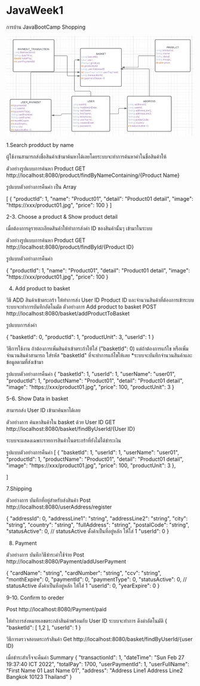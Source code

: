 # JavaWeek1
การบ้าน JavaBootCamp Shopping


![ScreenShot](DATABASE_DIAGRAM.png)



1.Search prodduct by name

ผู้ใช้งานสามารถส่งชื่อสินค้าเข้ามาค้นหาได้เลยโดยระบบจะทำการค้นหาคำในชื่อสินค้าให้

ตัวอย่างรูปแบบการค้นหา Product GET
http://localhost:8080/product/findByNameContaining/{Product Name}

รูปแบบตัวอย่างการคืนค่า เป็น Array

[
  {
    "productId": 1,
    "name": "Product01",
    "detail": "Product01 detail",
    "image": "https://xxx/product01.jpg",
    "price": 100
  }
]

2-3. Choose a product & Show product detail

เมื่อต้องการดูรายละเอียดสินค้าให้ทำการส่งค่า ID ของสินค้านั้นๆ เข้ามาในระบบ

ตัวอย่างรูปแบบการค้นหา Product 
GET
http://localhost:8080/product/findById/{Product ID}

รูปแบบตัวอย่างการคืนค่า

  {
    "productId": 1,
    "name": "Product01",
    "detail": "Product01 detail",
    "image": "https://xxx/product01.jpg",
    "price": 100
  }


4. Add product to basket

วิธี ADD สินค้าเข้าตระกร้า ให้ทำการส่ง User ID Product ID และจำนวนสินค้าที่ต้องการเข้าระบบ ระบบจะทำการบันทึกอัตโนมัต 
ตัวอย่างการ Add product to basket
POST
http://localhost:8080/basket/addProductToBasket

รูปแบบการส่งค่า

{
  "basketId": 0,
  "productId": 1,
  "productUnit": 3,
  "userId": 1
}

วิธีการใช้งาน ถ้าต้องการเพิ่มสินค้าเข้าตระก้าให้ใส่ ("basketId": 0) แต่ถ้าต้องการแก้ไข หรือเพิ่มจำนวนสินค้าสามารถ ใส่รหัส "basketId" ที่จะทำการแก้ไขให้เลย 
*ระบบจะบันทึกจำนวนสินค้าและข้อมูลตามที่ส่งเข้ามา 

รูปแบบตัวอย่างการคืนค่า
{
  "basketId": 1,
  "userId": 1,
  "userName": "user01",
  "productId": 1,
  "productName": "Product01",
  "detail": "Product01 detail",
  "image": "https://xxx/product01.jpg",
  "price": 100,
  "productUnit": 3
}

5-6. Show Data in basket

สามารถส่ง User ID เข้ามาค้นหาได้เลย

ตัวอย่างการ ค้นหาสินค้าใน basket ด้วย User ID
GET
http://localhost:8080/basket/findByUserId/{User ID}

ระบบจะแสดงเฉพาะรายการสินค้าในตระกร้าที่ยังไม่ได้ชำระเงิน

รูปแบบตัวอย่างการคืนค่า
[
  {
    "basketId": 1,
    "userId": 1,
    "userName": "user01",
    "productId": 1,
    "productName": "Product01",
    "detail": "Product01 detail",
    "image": "https://xxx/product01.jpg",
    "price": 100,
    "productUnit": 3
  },
  
]

7.Shipping

ตัวอย่างการ บันทึกที่อยู่สำหรับส่งสินค้า
Post
http://localhost:8080/userAddress/register

{
  "addressId": 0,
  "addressLine1": "string",
  "addressLine2": "string",
  "city": "string",
  "country": "string",
  "fullAddress": "string",
  "postalCode": "string",
  "statusActive": 0, // statusActive ตั้งค้าเป็นที่อยู่หลัก ให้ใส่ 1
  "userId": 0
}

8. Payment 

ตัวอย่างการ บันทึกวิธีชำระค่าใช้จ่าย
Post
http://localhost:8080/Payment/addUserPayment

{
  "cardName": "string",
  "cardNumber": "string",
  "ccv": "string",
  "monthExpire": 0,
  "paymentId": 0,
  "paymentType": 0,
  "statusActive": 0,   // statusActive ตั้งค้าเป็นที่อยู่หลัก ให้ใส่ 1
  "userId": 0,
  "yearExpire": 0
}

9-10. Confirm to oreder

Post
http://localhost:8080/Payment/paid

ให้ทำการส่งหมายเลขตระกล้าสินค้าพร้อมกับ User ID ระบบจะทำการ ดึงต่าอัตโนมัติ
{
  "basketId": [
    1,2
  ],
  "userId": 1
}

วิธีการตรวจสอบตระกร้าสินค้า
Get
http://localhost:8080/basket/findByUserId/{user ID}



เมื่อชำระสำเร็จจะคืนค่า Summary
{
  "transactionId": 1,
  "dateTime": "Sun Feb 27 19:37:40 ICT 2022",
  "totalPay": 1700,
  "userPaymentId": 1,
  "userFullName": "First Name 01 Last Name 01",
  "address": "Address Line1 Address Line2 Bangkok 10123 Thailand"
}